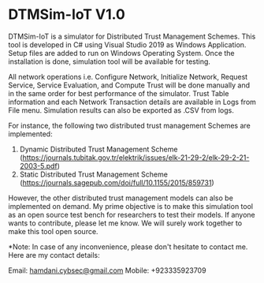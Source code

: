 # DTMSim-IoT V1.0

DTMSim-IoT is a simulator for Distributed Trust Management Schemes. This tool is developed in C# using Visual Studio 2019 as Windows Application.
Setup files are added to run on Windows Operating System. Once the installation is done, simulation tool will be available for testing.

All network operations i.e. Configure Network, Initialize Network, Request Service, Service Evaluation, and Compute Trust will be done manually and in the same order for best performance of the simulator. Trust Table information and each Network Transaction details are available in Logs from File menu. Simulation results can also be exported as .CSV from logs. 

For instance, the following two distributed trust management Schemes are implemented:

1. Dynamic Distributed Trust Management Scheme (https://journals.tubitak.gov.tr/elektrik/issues/elk-21-29-2/elk-29-2-21-2003-5.pdf)
2. Static Distributed Trust Management Scheme (https://journals.sagepub.com/doi/full/10.1155/2015/859731)

However, the other distributed trust management models can also be implemented on demand. 
My prime objective is to make this simulation tool as an open source test bench for researchers to test their models. 
If anyone wants to contribute, please let me know. We will surely work together to make this tool open source.

*Note: In case of any inconvenience, please don't hesitate to contact me.
Here are my contact details:

Email: hamdani.cybsec@gmail.com
Mobile: +923335923709
